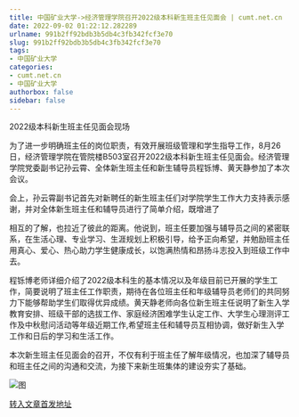 ```yaml
---
title: 中国矿业大学->经济管理学院召开2022级本科新生班主任见面会 | cumt.net.cn
date: 2022-09-02 01:22:12.282289
urlname: 991b2ff92bdb3b5db4c3fb342fcf3e70
slug: 991b2ff92bdb3b5db4c3fb342fcf3e70
tags: 
- 中国矿业大学
categories:
- cumt.net.cn
- 中国矿业大学
authorbox: false
sidebar: false
---
```

2022级本科新生班主任见面会现场  

为了进一步明确班主任的岗位职责，有效开展班级管理和学生指导工作，8月26日，经济管理学院在管院楼B503室召开2022级本科新生班主任见面会。经济管理学院党委副书记孙云霄、全体新生班主任和新生辅导员程铄博、黄天静参加了本次会议。

会上，孙云霄副书记首先对新聘任的新生班主任们对学院学生工作大力支持表示感谢，并对全体新生班主任和辅导员进行了简单介绍，既增进了
<!--more-->
相互的了解，也拉近了彼此的距离。他说到，班主任要加强与辅导员之间的紧密联系，在生活心理、专业学习、生涯规划上积极引导，给予正向希望，并勉励班主任用真心、爱心、热心助力学生健康成长，以饱满热情和昂扬斗志投入到班级工作中去。

程铄博老师详细介绍了2022级本科生的基本情况以及年级目前已开展的学生工作，简要说明了班主任工作职责，期待在各位班主任和年级辅导员老师们的共同努力下能够帮助学生们取得优异成绩。黄天静老师向各位新生班主任说明了新生入学教育安排、班级干部的选拔工作、家庭经济困难学生认定工作、大学生心理测评工作及中秋慰问活动等年级近期工作,希望班主任和辅导员互相协调，做好新生入学工作和日后的学习和生活工作。

本次新生班主任见面会的召开，不仅有利于班主任了解年级情况，也加深了辅导员和班主任之间的沟通和交流，为接下来新生班集体的建设夯实了基础。

![图](http://xwzx.cumt.edu.cn/_upload/article/images/d1/13/baf2d8dc46af8fb38e82c82ef19c/aa60c049-df5f-45da-b1a7-f73c1786150c.jpg)

[转入文章首发地址](http://xwzx.cumt.edu.cn/a5/77/c523a632183/page.htm)